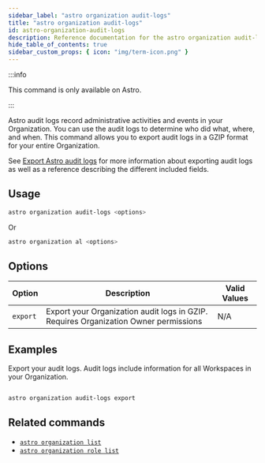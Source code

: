 ```yaml
---
sidebar_label: "astro organization audit-logs"
title: "astro organization audit-logs"
id: astro-organization-audit-logs
description: Reference documentation for the astro organization audit-logs command.
hide_table_of_contents: true
sidebar_custom_props: { icon: "img/term-icon.png" }
---
```


:::info

This command is only available on Astro.

:::

Astro audit logs record administrative activities and events in your Organization. You can use the audit logs to determine who did what, where, and when. This command allows you to export audit logs in a GZIP format for your entire Organization.

See [Export Astro audit logs](astro/audit-logs.md) for more information about exporting audit logs as well as a reference describing the different included fields.

## Usage

```bash
astro organization audit-logs <options>
```

Or

```bash
astro organization al <options>
```

## Options

| Option   | Description                                                                          | Valid Values |
| -------- | ------------------------------------------------------------------------------------ | ------------ |
| `export` | Export your Organization audit logs in GZIP. Requires Organization Owner permissions | N/A          |

## Examples

Export your audit logs. Audit logs include information for all Workspaces in your Organization.

```bash

astro organization audit-logs export

```

## Related commands

- [`astro organization list`](cli/astro-organization-list.md)
- [`astro organization role list`](cli/astro-organization-role-list.md)